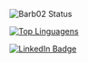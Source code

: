 ![Barb02 Status](https://github-readme-stats.vercel.app/api?username=Barb02&theme=omni&show_icons=true&count_private=true)

[![Top Linguagens](https://github-readme-stats.vercel.app/api/top-langs/?username=Barb02&layout=compact&theme=omni&count_private=true)](https://github.com/anuraghazra/github-readme-stats&hide=javascript,html)

<div>
  <a href="https://www.linkedin.com/in/barbaragaliza"/>
    <img src="https://img.shields.io/badge/LinkedIn-blue?style=for-the-badge&logo=linkedin&logoColor=white" alt="LinkedIn Badge"/>
  </a>
</div>
